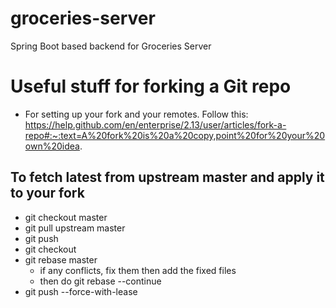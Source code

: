 # groceries-server
Spring Boot based backend for Groceries Server

# Useful stuff for forking a Git repo

- For setting up your fork and your remotes. Follow this: https://help.github.com/en/enterprise/2.13/user/articles/fork-a-repo#:~:text=A%20fork%20is%20a%20copy,point%20for%20your%20own%20idea.

## To fetch latest from upstream master and apply it to your fork
- git checkout master
- git pull upstream master
- git push
- git checkout <feature>
- git rebase master
  - if any conflicts, fix them then add the fixed files
  - then do git rebase --continue
 - git push --force-with-lease
